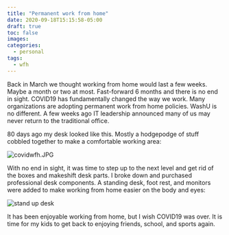 ```yaml
---
title: "Permanent work from home"
date: 2020-09-18T15:15:58-05:00
draft: true
toc: false
images:
categories:
  - personal
tags: 
  - wfh
---
```


Back in March we thought working from home would last a few weeks.  Maybe a month or two at most.  Fast-forward 6 months and there is no end in sight.  COVID19 has fundamentally changed the way we work.   Many organizations are adopting permanent work from home policies.  WashU is no different.  A few weeks ago IT leadership announced many of us may never return to the traditional office.

80 days ago my desk looked like this.  Mostly a hodgepodge of stuff cobbled together to make a comfortable working area:

![covidwfh.JPG](/images/covidwfh.JPG)

With no end in sight, it was time to step up to the next level and get rid of the boxes and makeshift desk parts.   I broke down and purchased professional desk components.  A standing desk, foot rest, and monitors were added to make working from home easier on the body and eyes:

![stand up desk](/images/standingdesk.jpg)

It has been enjoyable working from home, but I wish COVID19 was over.   It is time for my kids to get back to enjoying friends, school, and sports again. 